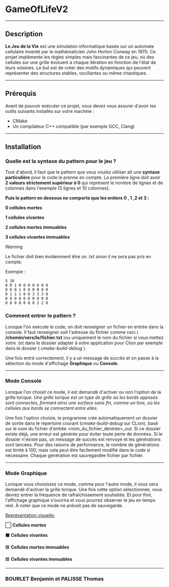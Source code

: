 # **GameOfLifeV2**

---

## **Description**
**Le Jeu de la Vie** est une simulation informatique basée sur un automate cellulaire inventé par le mathématicien John Horton Conway en 1970. Ce projet implémente les règles simples mais fascinantes de ce jeu, où des cellules sur une grille évoluent à chaque itération en fonction de l'état de leurs voisines. Le but est de créer des motifs dynamiques qui peuvent représenter des structures stables, oscillantes ou même chaotiques.

---

## **Prérequis**
Avant de pouvoir exécuter ce projet, vous devez vous assurer d'avoir les outils suivants installés sur votre machine :

- CMake
- Un compilateur C++ compatible (par exemple GCC, Clang)

---

## **Installation**

### **Quelle est la syntaxe du pattern pour le jeu ?**

Tout d'abord, il faut que le pattern que vous voulez utiliser ait une **syntaxe particulière** pour le code le prenne en compte. La première ligne doit avoir **2 valeurs strictement supérieur à 0** qui représent le nombre de lignes et de colonnes dans l'exemple (5 lignes et 10 colonnes). 

**Puis le pattern en dessous ne comporte que les entiers 0 , 1 ,2 et 3 :**

**0 cellules mortes**

**1 cellules vivantes**

**2 cellules mortes immuables**

**3 cellules vivantes immuables**

> [!WARNING]
> Le fichier doit bien évidemment être un .txt sinon il ne sera pas pris en compte.

Exemple : 
```plaintext
5 10
0 0 1 0 0 0 0 0 0 0
0 0 0 1 0 0 0 0 0 0
0 1 1 1 0 0 3 3 3 0
0 0 0 0 0 0 0 0 0 0
0 0 0 0 0 0 0 2 2 0
````

### **Comment entrer le pattern ?**

Lorsque l'on exécute le code, on doit renseigner un fichier en entrée dans la console. Il faut renseigner soit l'adresse du fichier comme ceci ( **/chemin/vers/le/fichier.txt** )ou uniquement le nom du fichier si vous mettez votre .txt dans le dossier adapter à votre application pour Clion par exemple dans le dossier ( *cmake-build-debug* ).

Une fois entré correctement, il y a un message de succès et on passe à la sélection du mode d'affichage **Graphique** ou **Console**.

---

### **Mode Console**
Lorsque l'on choisit ce mode, il est demandé d'activer ou non l'option de la grille torique. *Une grille torique est un type de grille où les bords opposés sont connectés, formant ainsi une surface sans fin, comme un tore, où les cellules aux bords se connectent entre elles.*

Une fois l'option choisie, le programme crée automatiquement un dossier de sortie dans le répertoire courant (*cmake-build-debug* sur CLion), basé sur le nom du fichier d'entrée <nom_du_fichier_dentrée>_out. Si ce dossier existe déjà, une erreur est générée pour éviter toute perte de données. Si le dossier n'existe pas, un message de succès est renvoyé et les générations sont lancées. Pour des raisons de performance, le nombre de générations est limité à 100, mais cela peut être facilement modifié dans le code si nécessaire. Chaque génération est sauvegardée fichier par fichier.

---

### **Mode Graphique**
Lorsque vous choisissez ce mode, comme pour l'autre mode, il vous sera demandé d'activer la grille torique. Une fois cette option sélectionnée, vous devrez entrer la fréquence de rafraîchissement souhaitée. Et pour finir, l'affichage graphique s'ouvrira et vous pourrez observer le jeu en temps réel. À noter que ce mode ne prévoit pas de sauvegarde.

<ins> Représentation visuelle: </ins>

⬜️ **Cellules mortes**

⬛️ **Cellules vivantes**

🟥 **Cellules mortes immuables**

🟩 **Cellules vivantes immuables**

---

### BOURLET Benjamin et PALISSE Thomas
